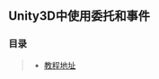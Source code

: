 ## Unity3D中使用委托和事件  

### 目录   
>* [教程地址](http://www.cnblogs.com/murongxiaopifu/p/4149659.html#top)
